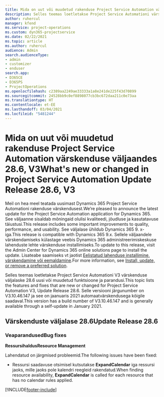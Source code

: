 ```yaml
---
title: Mida on uut või muudetud rakenduse Project Service Automation värskenduse väljaandes 28.6, Hotfix, V3
description: Selles teemas loetletakse Project Service Automationi värskenduse väljalaske 28.6 V3 funktsioonid ja parandused.
author: ruhercul
manager: kfend
ms.service: project-operations
ms.custom: dyn365-projectservice
ms.date: 02/22/2021
ms.topic: article
ms.author: ruhercul
audience: Admin
search.audienceType:
- admin
- customizer
- enduser
search.app:
- D365CE
- D365PS
- ProjectOperations
ms.openlocfilehash: c2389aa2249ae33333a1a8e241de225f43d70899
ms.sourcegitcommit: 24528bb9c0ef8898077cb3bc672daa211c0e73aa
ms.translationtype: HT
ms.contentlocale: et-EE
ms.lasthandoff: 03/04/2021
ms.locfileid: "5481244"
---
```

# <a name="whats-new-or-changed-in-project-service-automation-update-release-286-v3"></a><span data-ttu-id="fd3bf-103">Mida on uut või muudetud rakenduse Project Service Automation värskenduse väljaandes 28.6, V3</span><span class="sxs-lookup"><span data-stu-id="fd3bf-103">What's new or changed in Project Service Automation Update Release 28.6, V3</span></span>

<span data-ttu-id="fd3bf-104">Meil on hea meel teatada uusimast Dynamics 365 Project Service Automationi rakenduse värskendusest.</span><span class="sxs-lookup"><span data-stu-id="fd3bf-104">We’re pleased to announce the latest update for the Project Service Automation application for Dynamics 365.</span></span> <span data-ttu-id="fd3bf-105">See väljaanne sisaldab mõningaid olulisi kvaliteedi, jõudluse ja kasutatavuse täiustusi.</span><span class="sxs-lookup"><span data-stu-id="fd3bf-105">This release includes some important improvements to quality, performance, and usability.</span></span> <span data-ttu-id="fd3bf-106">See väljalase ühildub Dynamics 365 9. x-iga.</span><span class="sxs-lookup"><span data-stu-id="fd3bf-106">This release is compatible with Dynamics 365 9.x.</span></span> <span data-ttu-id="fd3bf-107">Sellele väljaandele värskendamiseks külastage veebis Dynamics 365 administreerimiskeskuse lahenduste lehte värskenduse installimiseks.</span><span class="sxs-lookup"><span data-stu-id="fd3bf-107">To update to this release, visit the Admin Center for Dynamics 365 online solutions page to install the update.</span></span> <span data-ttu-id="fd3bf-108">Lisateabe saamiseks vt jaotist [Eelistatud lahenduse installimine, värskendamine või eemaldamine](https://docs.microsoft.com/power-platform/admin/install-remove-preferred-solution).</span><span class="sxs-lookup"><span data-stu-id="fd3bf-108">For more information, see [Install, update, or remove a preferred solution](https://docs.microsoft.com/power-platform/admin/install-remove-preferred-solution).</span></span>

<span data-ttu-id="fd3bf-109">Selles teemas loetletakse Project Service Automationi V3 värskenduse väljalaske 28.6 uusi või muudetud funktsioone ja parandusi.</span><span class="sxs-lookup"><span data-stu-id="fd3bf-109">This topic lists the features and fixes that are new or changed for Project Service Automation V3, Update Release 28.6.</span></span> <span data-ttu-id="fd3bf-110">Selle versiooni järgunumber on V3.10.46.147 ja see on jaanuaris 2021 automaatvärskendusega kõigile saadaval.</span><span class="sxs-lookup"><span data-stu-id="fd3bf-110">This version has a build number of V3.10.46.147 and is generally available through a self-update in January 2021.</span></span>

## <a name="update-release-286"></a><span data-ttu-id="fd3bf-111">Värskenduste väljalase 28.6</span><span class="sxs-lookup"><span data-stu-id="fd3bf-111">Update Release 28.6</span></span>

### <a name="bug-fixes"></a><span data-ttu-id="fd3bf-112">Veaparandused</span><span class="sxs-lookup"><span data-stu-id="fd3bf-112">Bug fixes</span></span>


<span data-ttu-id="fd3bf-113">**Ressursihaldus**</span><span class="sxs-lookup"><span data-stu-id="fd3bf-113">**Resource Management**</span></span>

<span data-ttu-id="fd3bf-114">Lahendatud on järgmised probleemid.</span><span class="sxs-lookup"><span data-stu-id="fd3bf-114">The following issues have been fixed:</span></span>

- <span data-ttu-id="fd3bf-115">Ressursi saadavuse otsimisel kutsutakse **ExpandCalendar** iga ressursi jaoks, mille jaoks pole kalendri reegleid rakendatud.</span><span class="sxs-lookup"><span data-stu-id="fd3bf-115">When finding resource availability, **ExpandCalendar** is called for each resource that has no calendar rules applied.</span></span>


[!INCLUDE[footer-include](../includes/footer-banner.md)]
